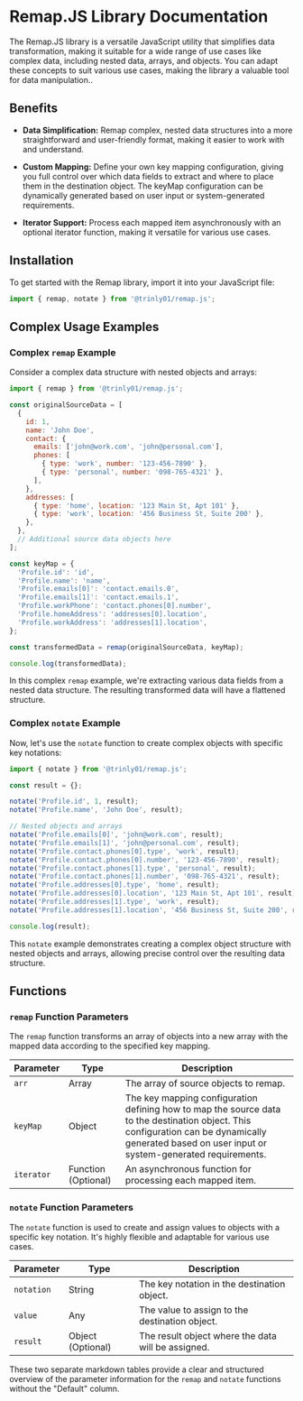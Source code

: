 # Remap.JS Library Documentation

The Remap.JS library is a versatile JavaScript utility that simplifies data transformation, making it suitable for a wide range of use cases like complex data, including nested data, arrays, and objects. You can adapt these concepts to suit various use cases, making the library a valuable tool for data manipulation..

## Benefits

- **Data Simplification:** Remap complex, nested data structures into a more straightforward and user-friendly format, making it easier to work with and understand.

- **Custom Mapping:** Define your own key mapping configuration, giving you full control over which data fields to extract and where to place them in the destination object. The keyMap configuration can be dynamically generated based on user input or system-generated requirements.

- **Iterator Support:** Process each mapped item asynchronously with an optional iterator function, making it versatile for various use cases.

## Installation

To get started with the Remap library, import it into your JavaScript file:

```javascript
import { remap, notate } from '@trinly01/remap.js';
```
## Complex Usage Examples

### Complex `remap` Example

Consider a complex data structure with nested objects and arrays:

```javascript
import { remap } from '@trinly01/remap.js';

const originalSourceData = [
  {
    id: 1,
    name: 'John Doe',
    contact: {
      emails: ['john@work.com', 'john@personal.com'],
      phones: [
        { type: 'work', number: '123-456-7890' },
        { type: 'personal', number: '098-765-4321' },
      ],
    },
    addresses: [
      { type: 'home', location: '123 Main St, Apt 101' },
      { type: 'work', location: '456 Business St, Suite 200' },
    },
  },
  // Additional source data objects here
];

const keyMap = {
  'Profile.id': 'id',
  'Profile.name': 'name',
  'Profile.emails[0]': 'contact.emails.0',
  'Profile.emails[1]': 'contact.emails.1',
  'Profile.workPhone': 'contact.phones[0].number',
  'Profile.homeAddress': 'addresses[0].location',
  'Profile.workAddress': 'addresses[1].location',
};

const transformedData = remap(originalSourceData, keyMap);

console.log(transformedData);
```

In this complex `remap` example, we're extracting various data fields from a nested data structure. The resulting transformed data will have a flattened structure.

### Complex `notate` Example

Now, let's use the `notate` function to create complex objects with specific key notations:

```javascript
import { notate } from '@trinly01/remap.js';

const result = {};

notate('Profile.id', 1, result);
notate('Profile.name', 'John Doe', result);

// Nested objects and arrays
notate('Profile.emails[0]', 'john@work.com', result);
notate('Profile.emails[1]', 'john@personal.com', result);
notate('Profile.contact.phones[0].type', 'work', result);
notate('Profile.contact.phones[0].number', '123-456-7890', result);
notate('Profile.contact.phones[1].type', 'personal', result);
notate('Profile.contact.phones[1].number', '098-765-4321', result);
notate('Profile.addresses[0].type', 'home', result);
notate('Profile.addresses[0].location', '123 Main St, Apt 101', result);
notate('Profile.addresses[1].type', 'work', result);
notate('Profile.addresses[1].location', '456 Business St, Suite 200', result);

console.log(result);
```

This `notate` example demonstrates creating a complex object structure with nested objects and arrays, allowing precise control over the resulting data structure.

## Functions

### `remap` Function Parameters

The `remap` function transforms an array of objects into a new array with the mapped data according to the specified key mapping.

| Parameter    | Type | Description                                                                         |
|--------------|------|-------------------------------------------------------------------------------------|
| `arr`        | Array | The array of source objects to remap.                                             |
| `keyMap`     | Object | The key mapping configuration defining how to map the source data to the destination object. This configuration can be dynamically generated based on user input or system-generated requirements. |
| `iterator`   | Function (Optional) | An asynchronous function for processing each mapped item.                           |

### `notate` Function Parameters

The `notate` function is used to create and assign values to objects with a specific key notation. It's highly flexible and adaptable for various use cases.

| Parameter    | Type | Description                                                                         |
|--------------|------|-------------------------------------------------------------------------------------|
| `notation`   | String | The key notation in the destination object.                                         |
| `value`      | Any | The value to assign to the destination object.                                      |
| `result`     | Object (Optional) | The result object where the data will be assigned.                                  |

These two separate markdown tables provide a clear and structured overview of the parameter information for the `remap` and `notate` functions without the "Default" column.

